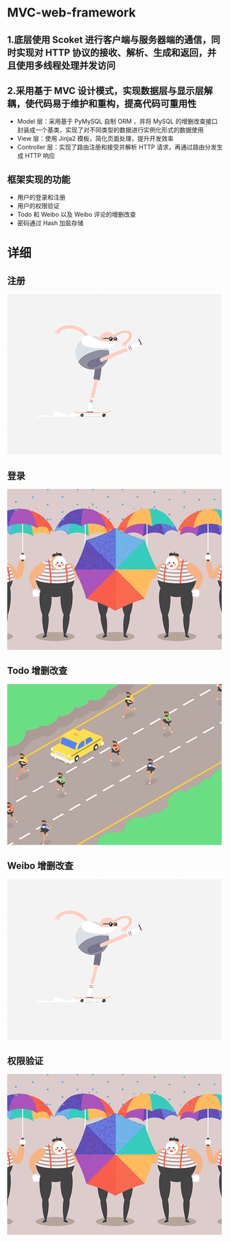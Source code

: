 # MVC-web-framework  
## 1.底层使用 Scoket 进行客户端与服务器端的通信，同时实现对 HTTP 协议的接收、解析、生成和返回，并且使用多线程处理并发访问  
## 2.采用基于 MVC 设计模式，实现数据层与显示层解耦，使代码易于维护和重构，提高代码可重用性  
- Model 层：采用基于 PyMySQL 自制 ORM ，并将 MySQL 的增删改查接口封装成一个基类，实现了对不同类型的数据进行实例化形式的数据使用
- View 层：使用 Jinja2 模板，简化页面处理，提升开发效率
- Controller 层：实现了路由注册和接受并解析 HTTP 请求，再通过路由分发生成 HTTP 响应  

## 框架实现的功能  
- 用户的登录和注册
- 用户的权限验证
- Todo 和 Weibo 以及 Weibo 评论的增删改查
- 密码通过 Hash 加盐存储  

# 详细  
## 注册  
![register](https://github.com/FXYGR/MVC-web-framework/blob/master/static/dribbble.gif "注册")
## 登录
![login](https://github.com/FXYGR/MVC-web-framework/blob/master/static/dribbble1.gif "login")
## Todo 增删改查
![todo](https://github.com/FXYGR/MVC-web-framework/blob/master/static/dribbble2.gif "todo")
## Weibo 增删改查
![weibo](https://github.com/FXYGR/MVC-web-framework/blob/master/static/dribbble.gif "weibo")
## 权限验证
![login_required](https://github.com/FXYGR/MVC-web-framework/blob/master/static/dribbble1.gif "login_required")
